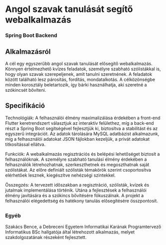 # Angol szavak tanulását segítő webalkalmazás

### Spring Boot Backend

## Alkalmazásról
A cél egy egyszerűbb angol szavak tanulását elősegítő webalkalmazás. Könnyen értelmezhető kvízes feladatok, személyre szabható szólistákkal is, hogy olyan szavak szerepeljenek, amit tanulni szeretnének. A feladatok között található lesz párosítás, fordítás, mondatalkotás. A célközönségbe minden korosztály beletartozik, így bárki használhatja, aki szeretné a szókincsét bővíteni.


## Specifikáció

Technológiák:
A felhasználói élmény maximalizálása érdekében a front-end Flutter keretrendszert választjuk az interaktív felülethez, míg a back-end részt a Spring Boot segítségével fejlesztjük ki, biztosítva a stabilitást és az egyszerű integrációt. Az adatok tárolására MySQL adatbázist alkalmazunk, míg a felhasználói adatokat JSON fájlokban kezeljük, a privát adatokat titkosítással ellátva.

Funkciók:
A webalkalmazás regisztrációs és belépési lehetőséget biztosít a felhasználóknak. A személyre szabható tanulási élmény érdekében a felhasználók létrehozhatnak, szerkeszthetnek és megoszthatnak saját szólistákat. Az előre definiált szólisták témakörök szerint csoportosítva elérhetőek lesznek, kiegészítve nehézségi szintekkel.

Összegzés:
A tervezett időszakban a regisztráció, szólisták, kvízek és jutalmak implementálása történik. Utána a fejlesztések a felhasználói élmény javítására és a szókincs bővítésére fókuszálnak. A projekt a felhasználói elégedettség és hatékony tanulás elősegítésére összpontosít.

##
### Egyéb

Szakács Bence, a Debreceni Egyetem Informatikai Karának Programtervező Informatikus BSc hallgatója által létrehozott alkalmazás, melyet szakdolgozatának részeként fejlesztett.